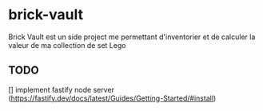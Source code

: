 # brick-vault
Brick Vault est un side project me permettant d'inventorier et de calculer la valeur de ma collection de set Lego

## TODO
[] implement fastify node server (https://fastify.dev/docs/latest/Guides/Getting-Started/#install)
